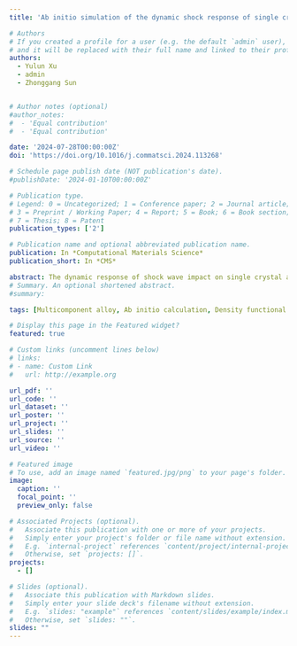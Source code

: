 ```yaml
---
title: 'Ab initio simulation of the dynamic shock response of single crystal and lightweight multicomponent alloy'

# Authors
# If you created a profile for a user (e.g. the default `admin` user), write the username (folder name) here
# and it will be replaced with their full name and linked to their profile.
authors:
  - Yulun Xu
  - admin
  - Zhonggang Sun


# Author notes (optional)
#author_notes:
#  - 'Equal contribution'
#  - 'Equal contribution'

date: '2024-07-28T00:00:00Z'
doi: 'https://doi.org/10.1016/j.commatsci.2024.113268'

# Schedule page publish date (NOT publication's date).
#publishDate: '2024-01-10T00:00:00Z'

# Publication type.
# Legend: 0 = Uncategorized; 1 = Conference paper; 2 = Journal article;
# 3 = Preprint / Working Paper; 4 = Report; 5 = Book; 6 = Book section;
# 7 = Thesis; 8 = Patent
publication_types: ['2']

# Publication name and optional abbreviated publication name.
publication: In *Computational Materials Science*
publication_short: In *CMS*

abstract: The dynamic response of shock wave impact on single crystal aluminium and lightweight multicomponent alloy.
# Summary. An optional shortened abstract.
#summary: 

tags: [Multicomponent alloy, Ab initio calculation, Density functional theory, Molecular dynamics, Shock compression]

# Display this page in the Featured widget?
featured: true

# Custom links (uncomment lines below)
# links:
# - name: Custom Link
#   url: http://example.org

url_pdf: ''
url_code: ''
url_dataset: ''
url_poster: ''
url_project: ''
url_slides: ''
url_source: ''
url_video: ''

# Featured image
# To use, add an image named `featured.jpg/png` to your page's folder.
image:
  caption: ''
  focal_point: ''
  preview_only: false

# Associated Projects (optional).
#   Associate this publication with one or more of your projects.
#   Simply enter your project's folder or file name without extension.
#   E.g. `internal-project` references `content/project/internal-project/index.md`.
#   Otherwise, set `projects: []`.
projects:
  - []

# Slides (optional).
#   Associate this publication with Markdown slides.
#   Simply enter your slide deck's filename without extension.
#   E.g. `slides: "example"` references `content/slides/example/index.md`.
#   Otherwise, set `slides: ""`.
slides: ""
---
```


